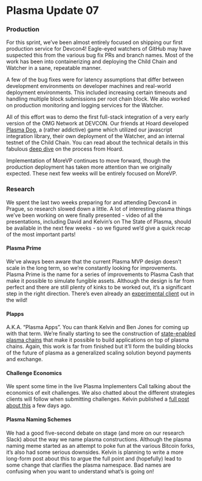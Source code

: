 # Plasma Update 07

### Production

For this sprint, we’ve been almost entirely focused on shipping our first production service for Devcon4! Eagle-eyed watchers of GitHub may have suspected this from the various bug fix PRs and branch names. Most of the work has been into containerizing and deploying the Child Chain and Watcher in a sane, repeatable manner.

A few of the bug fixes were for latency assumptions that differ between development environments on developer machines and real-world deployment environments. This included increasing certain timeouts and handling multiple block submissions per root chain block. We also worked on production monitoring and logging services for the Watcher.

All of this effort was to demo the first full-stack integration of a very early version of the OMG Network at DEVCON. Our friends at Hoard developed [Plasma Dog](http://plasmadog.hoard.exchange/), a \(rather addictive\) game which utilized our javascript integration library, their own deployment of the Watcher, and an internal testnet of the Child Chain. You can read about the technical details in this fabulous [deep dive](https://blog.hoard.exchange/how-hoard-created-the-first-omg-network-application-plasma-dog-62f139ec3dd4) on the process from Hoard.

Implementation of MoreVP continues to move forward, though the production deployment has taken more attention than we originally expected. These next few weeks will be entirely focused on MoreVP.

### Research

We spent the last two weeks preparing for and attending Devcon4 in Prague, so research slowed down a little. A lot of interesting plasma things we’ve been working on were finally presented - video of all the presentations, including David and Kelvin’s on The State of Plasma, should be available in the next few weeks - so we figured we’d give a quick recap of the most important parts!

#### Plasma Prime

We’ve always been aware that the current Plasma MVP design doesn’t scale in the long term, so we’re constantly looking for improvements. Plasma Prime is the name for a series of improvements to Plasma Cash that make it possible to simulate fungible assets. Although the design is far from perfect and there are still plenty of kinks to be worked out, it’s a significant step in the right direction. There’s even already an [experimental client](https://github.com/plasma-group/plasma-prime) out in the wild!

#### Plapps

A.K.A. “Plasma Apps”. You can thank Kelvin and Ben Jones for coming up with that term. We’re finally starting to see the construction of [state-enabled plasma chains](https://ethresear.ch/t/plasma-leap-a-state-enabled-computing-model-for-plasma/3539) that make it possible to build applications on top of plasma chains. Again, this work is far from finished but it’ll form the building blocks of the future of plasma as a generalized scaling solution beyond payments and exchange.

#### Challenge Economics

We spent some time in the live Plasma Implementers Call talking about the economics of exit challenges. We also chatted about the different strategies clients will follow when submitting challenges. Kelvin published a [full post about this](https://ethresear.ch/t/strategies-for-plasma-clients/4070) a few days ago.

#### Plasma Naming Schemes

We had a good five-second debate on stage \(and more on our research Slack\) about the way we name plasma constructions. Although the plasma naming meme started as an attempt to poke fun at the various Bitcoin forks, it’s also had some serious downsides. Kelvin is planning to write a more long-form post about this to argue the full point and \(hopefully\) lead to some change that clarifies the plasma namespace. Bad names are confusing when you want to understand what’s is going on!
